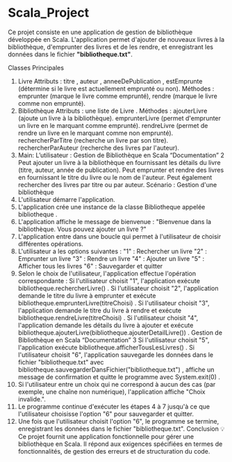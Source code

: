 # Scala_Project
 Ce projet consiste en une application de gestion de bibliothèque développée en Scala. L'application permet d'ajouter de nouveaux livres à la bibliothèque, d'emprunter des livres et de les rendre, et enregistrant les données dans le fichier **"bibliotheque.txt"**. 

 Classes Principales
1. Livre
Attributs : titre , auteur , anneeDePublication , estEmprunte (détermine si le livre
est actuellement emprunté ou non).
Méthodes : emprunter (marque le livre comme emprunté), rendre (marque le
livre comme non emprunté).
2. Bibliothèque
Attributs : une liste de Livre .
Méthodes :
ajouterLivre (ajoute un livre à la bibliothèque).
emprunterLivre (permet d'emprunter un livre en le marquant comme
emprunté).
rendreLivre (permet de rendre un livre en le marquant comme non
emprunté).
rechercherParTitre (recherche un livre par son titre).
rechercherParAuteur (recherche des livres par l'auteur).
3. Main:
L’utilisateur :
Gestion de Bibliothèque en Scala “Documentation” 2
Peut ajouter un livre à la bibliothèque en fournissant les détails du livre
(titre, auteur, année de publication).
Peut emprunter et rendre des livres en fournissant le titre du livre ou le nom
de l'auteur.
Peut également rechercher des livres par titre ou par auteur.
Scénario : Gestion d'une bibliothèque
1. L'utilisateur démarre l'application.
2. L'application crée une instance de la classe Bibliotheque appelée bibliotheque .
3. L'application affiche le message de bienvenue : "Bienvenue dans la bibliothèque.
Vous pouvez ajouter un livre ?"
4. L'application entre dans une boucle qui permet à l'utilisateur de choisir
différentes opérations.
5. L'utilisateur a les options suivantes :
"1" : Rechercher un livre
"2" : Emprunter un livre
"3" : Rendre un livre
"4" : Ajouter un livre
"5" : Afficher tous les livres
"6" : Sauvegarder et quitter
6. Selon le choix de l'utilisateur, l'application effectue l'opération correspondante :
Si l'utilisateur choisit "1", l'application exécute bibliotheque.rechercherLivre() .
Si l'utilisateur choisit "2", l'application demande le titre du livre à emprunter et
exécute bibliotheque.emprunterLivre(titreChoisi) .
Si l'utilisateur choisit "3", l'application demande le titre du livre à rendre et
exécute bibliotheque.rendreLivre(titreChoisi) .
Si l'utilisateur choisit "4", l'application demande les détails du livre à ajouter
et exécute bibliotheque.ajouterLivre(bibliotheque.ajouterDetailLivre()) .
Gestion de Bibliothèque en Scala “Documentation” 3
Si l'utilisateur choisit "5", l'application exécute
bibliotheque.afficherTousLesLivres() .
Si l'utilisateur choisit "6", l'application sauvegarde les données dans le fichier
"bibliotheque.txt" avec bibliotheque.sauvegarderDansFichier("bibliotheque.txt") ,
affiche un message de confirmation et quitte le programme avec
System.exit(0) .
7. Si l'utilisateur entre un choix qui ne correspond à aucun des cas (par exemple,
une chaîne non numérique), l'application affiche "Choix invalide.".
8. Le programme continue d'exécuter les étapes 4 à 7 jusqu'à ce que l'utilisateur
choisisse l'option "6" pour sauvegarder et quitter.
9. Une fois que l'utilisateur choisit l'option "6", le programme se termine,
enregistrant les données dans le fichier "bibliotheque.txt".
Conclusion
💡 Ce projet fournit une application fonctionnelle pour gérer une bibliothèque
en Scala. Il répond aux exigences spécifiées en termes de fonctionnalités,
de gestion des erreurs et de structuration du code.
